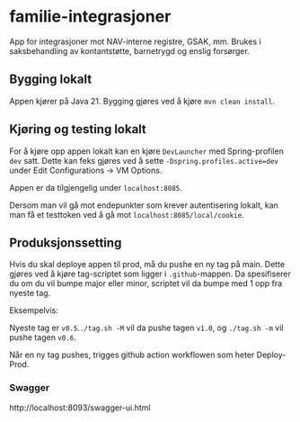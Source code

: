 # familie-integrasjoner
App for integrasjoner mot NAV-interne registre, GSAK, mm. Brukes i saksbehandling av kontantstøtte, barnetrygd og enslig forsørger.

## Bygging lokalt
Appen kjører på Java 21. Bygging gjøres ved å kjøre `mvn clean install`. 

## Kjøring og testing lokalt
For å kjøre opp appen lokalt kan en kjøre `DevLauncher` med Spring-profilen `dev` satt. Dette kan feks gjøres ved å sette
`-Dspring.profiles.active=dev` under Edit Configurations -> VM Options. 

Appen er da tilgjengelig under `localhost:8085`.

Dersom man vil gå mot endepunkter som krever autentisering lokalt, kan man få et testtoken ved å gå mot `localhost:8085/local/cookie`. 

## Produksjonssetting
Hvis du skal deploye appen til prod, må du pushe en ny tag på main. Dette gjøres ved å kjøre tag-scriptet som ligger i `.github`-mappen. Da spesifiserer du om du vil bumpe major eller minor, scriptet vil da bumpe med 1 opp fra nyeste tag. 

Eksempelvis: 

Nyeste tag er `v0.5`.`./tag.sh -M` vil da pushe tagen `v1.0`, og `./tag.sh -m` vil pushe tagen `v0.6`.

Når en ny tag pushes, trigges github action workflowen som heter Deploy-Prod. 

### Swagger
http://localhost:8093/swagger-ui.html
